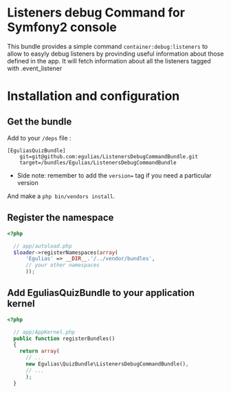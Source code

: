 # Listeners debug Command for Symfony2 console

This bundle provides a simple command `container:debug:listeners` to allow to easyly debug listeners by
provinding useful information about those defined in the app. It will fetch information about all the listeners 
tagged with .event_listener

# Installation and configuration

## Get the bundle

Add to your `/deps` file :

```
[EguliasQuizBundle]
    git=git@github.com:egulias/ListenersDebugCommandBundle.git
    target=/bundles/Egulias/ListenersDebugCommandBundle
```
  * Side note: remember to add the `version=` tag if you need a particular version
    
And make a `php bin/vendors install`.

## Register the namespace

``` php
<?php

  // app/autoload.php
  $loader->registerNamespaces(array(
      'Egulias' => __DIR__.'/../vendor/bundles',
      // your other namespaces
      ));
```

## Add EguliasQuizBundle to your application kernel

``` php
<?php

  // app/AppKernel.php
  public function registerBundles()
  {
    return array(
      // ...
      new Egulias\QuizBundle\ListenersDebugCommandBundle(),
      // ...
      );
  }
```
